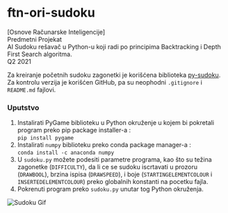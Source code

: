 # ftn-ori-sudoku
[Osnove Računarske Inteligencije]  
Predmetni Projekat  
AI Sudoku rešavač u Python-u koji radi po principima Backtracking i Depth First Search algoritma.\
Q2 2021  

Za kreiranje početnih sudoku zagonetki je korišćena biblioteka [py-sudoku](https://pypi.org/project/py-sudoku/).\
Za kontrolu verzija je korišćen GitHub, pa su neophodni `.gitignore` i `README.md` fajlovi.
### Uputstvo

1. Instalirati PyGame biblioteku u Python okruženje u kojem bi pokretali program preko pip package installer-a :\
`pip install pygame`
2. Instalirati `numpy` biblioteku preko conda package manager-a :\
`conda install -c anaconda numpy`
3. U `sudoku.py` možete podesiti parametre programa, kao što su težina zagonetke (`DIFFICULTY`), da li ce se sudoku iscrtavati u prozoru (`DRAWBOOL`), brzina ispisa (`DRAWSPEED`), i boje (`STARTINGELEMENTCOLOUR` i `INSERTEDELEMENTCOLOUR`) preko globalnih konstanti na pocetku fajla.
4. Pokrenuti program preko `sudoku.py` unutar tog Python okruženja.



![Sudoku Gif](https://user-images.githubusercontent.com/62820268/118686206-16648b00-b804-11eb-8ad0-374a226b337c.gif)
